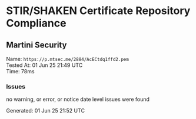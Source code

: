 # STIR/SHAKEN Certificate Repository Compliance

## Martini Security

Name: `https://p.mtsec.me/2884/AcECtdq1ffd2.pem`\
Tested At: 01 Jun 25 21:49 UTC\
Time: 78ms

### Issues

no warning, or error, or notice date level issues were found

Generated: 01 Jun 25 21:52 UTC